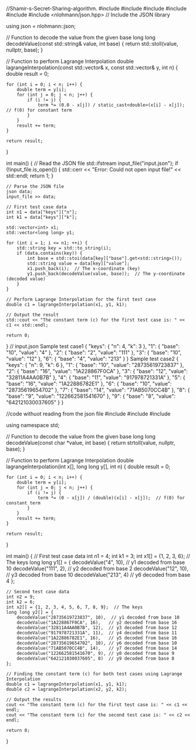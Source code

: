 //Shamir-s-Secret-Sharing-algorithm.
#include <iostream>
#include <fstream>
#include <string>
#include <vector>
#include <cmath>
#include <nlohmann/json.hpp>  // Include the JSON library

using json = nlohmann::json;

// Function to decode the value from the given base
long long decodeValue(const std::string& value, int base) {
    return std::stoll(value, nullptr, base);
}

// Function to perform Lagrange Interpolation
double lagrangeInterpolation(const std::vector<int>& x, const std::vector<long long>& y, int n) {
    double result = 0;

    for (int i = 0; i < n; i++) {
        double term = y[i];
        for (int j = 0; j < n; j++) {
            if (i != j) {
                term *= (0.0 - x[j]) / static_cast<double>(x[i] - x[j]);  // f(0) for constant term
            }
        }
        result += term;
    }

    return result;
}

int main() {
    // Read the JSON file
    std::ifstream input_file("input.json");
    if (!input_file.is_open()) {
        std::cerr << "Error: Could not open input file!" << std::endl;
        return 1;
    }

    // Parse the JSON file
    json data;
    input_file >> data;

    // First test case data
    int n1 = data["keys"]["n"];
    int k1 = data["keys"]["k"];

    std::vector<int> x1;
    std::vector<long long> y1;

    for (int i = 1; i <= n1; ++i) {
        std::string key = std::to_string(i);
        if (data.contains(key)) {
            int base = std::stoi(data[key]["base"].get<std::string>());
            std::string value = data[key]["value"];
            x1.push_back(i);  // The x-coordinate (key)
            y1.push_back(decodeValue(value, base));  // The y-coordinate (decoded value)
        }
    }

    // Perform Lagrange Interpolation for the first test case
    double c1 = lagrangeInterpolation(x1, y1, k1);

    // Output the result
    std::cout << "The constant term (c) for the first test case is: " << c1 << std::endl;

    return 0;
}
// input.json
Sample test case1
{
    "keys": {
        "n": 4,
        "k": 3
    },
    "1": {
        "base": "10",
        "value": "4"
    },
    "2": {
        "base": "2",
        "value": "111"
    },
    "3": {
        "base": "10",
        "value": "12"
    },
    "6": {
        "base": "4",
        "value": "213"
    }
}
Sample test case2
{
    "keys": {
        "n": 9,
        "k": 6
    },
    "1": {
        "base": "10",
        "value": "28735619723837"
    },
    "2": {
        "base": "16",
        "value": "1A228867F0CA"
    },
    "3": {
        "base": "12",
        "value": "32811A4AA0B7B"
    },
    "4": {
        "base": "11",
        "value": "917978721331A"
    },
    "5": {
        "base": "16",
        "value": "1A22886782E1"
    },
    "6": {
        "base": "10",
        "value": "28735619654702"
    },
    "7": {
        "base": "14",
        "value": "71AB5070CC4B"
    },
    "8": {
        "base": "9",
        "value": "122662581541670"
    },
    "9": {
        "base": "8",
        "value": "642121030037605"
    }
}


//code withuot reading from the json file
#include <iostream>
#include <cstdlib>
#include <cmath>

using namespace std;

// Function to decode the value from the given base
long long decodeValue(const char *value, int base) {
    return strtoll(value, nullptr, base);
}

// Function to perform Lagrange Interpolation
double lagrangeInterpolation(int x[], long long y[], int n) {
    double result = 0;

    for (int i = 0; i < n; i++) {
        double term = y[i];
        for (int j = 0; j < n; j++) {
            if (i != j) {
                term *= (0 - x[j]) / (double)(x[i] - x[j]);  // f(0) for constant term
            }
        }
        result += term;
    }

    return result;
}

int main() {
    // First test case data
    int n1 = 4;
    int k1 = 3;
    int x1[] = {1, 2, 3, 6};  // The keys
    long long y1[] = {
        decodeValue("4", 10),    // y1 decoded from base 10
        decodeValue("111", 2),   // y2 decoded from base 2
        decodeValue("12", 10),   // y3 decoded from base 10
        decodeValue("213", 4)    // y6 decoded from base 4
    };

    // Second test case data
    int n2 = 9;
    int k2 = 6;
    int x2[] = {1, 2, 3, 4, 5, 6, 7, 8, 9};  // The keys
    long long y2[] = {
        decodeValue("28735619723837", 10),  // y1 decoded from base 10
        decodeValue("1A228867F0CA", 16),   // y2 decoded from base 16
        decodeValue("32811A4AA0B7B", 12),  // y3 decoded from base 12
        decodeValue("917978721331A", 11),  // y4 decoded from base 11
        decodeValue("1A22886782E1", 16),   // y5 decoded from base 16
        decodeValue("28735619654702", 10), // y6 decoded from base 10
        decodeValue("71AB5070CC4B", 14),   // y7 decoded from base 14
        decodeValue("122662581541670", 9), // y8 decoded from base 9
        decodeValue("642121030037605", 8)  // y9 decoded from base 8
    };

    // Finding the constant term (c) for both test cases using Lagrange Interpolation
    double c1 = lagrangeInterpolation(x1, y1, k1);
    double c2 = lagrangeInterpolation(x2, y2, k2);

    // Output the results
    cout << "The constant term (c) for the first test case is: " << c1 << endl;
    cout << "The constant term (c) for the second test case is: " << c2 << endl;

    return 0;
}
